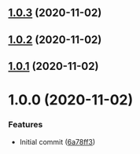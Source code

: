 ## [1.0.3](https://github.com/erdDEVcode/erdor/compare/v1.0.2...v1.0.3) (2020-11-02)

## [1.0.2](https://github.com/erdDEVcode/erdor/compare/v1.0.1...v1.0.2) (2020-11-02)

## [1.0.1](https://github.com/erdDEVcode/erdor/compare/v1.0.0...v1.0.1) (2020-11-02)

# 1.0.0 (2020-11-02)


### Features

* Initial commit ([6a78ff3](https://github.com/erdDEVcode/erdor/commit/6a78ff33c31e4e90da92a87a7432ebe93fd21d02))
